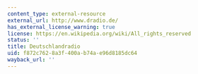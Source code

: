 ```yaml
---
content_type: external-resource
external_url: http://www.dradio.de/
has_external_license_warning: true
license: https://en.wikipedia.org/wiki/All_rights_reserved
status: ''
title: Deutschlandradio
uid: f872c762-8a3f-400a-b74a-e96d8185dc64
wayback_url: ''
---
```

